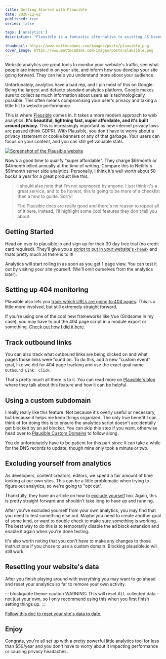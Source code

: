 ```yaml
---
title: Getting Started with Plausible
date: 2020-12-02
published: true
series: false

tags: ['analytics']
description: "Plausible is a fantastic alternative to existing JS based analytics solutions. Inexpensive, lightning fast, and build around privacy."

thumbnail: https://www.mattmcadams.com/images/posts/plausible.png
cover_image: https://www.mattmcadams.com/images/posts/plausible.png
---
```


Website analytics are great tools to monitor your website's traffic, see what people are interested in on your site, and inform how you develop your site going forward. They can help you understand more about your audience.

Unfortunately, analytics have a bad rep, and I pin most of this on Google. Being the largest and defacto standard analytics platform, Google makes sure to collect as much information about users as is technologically possible. This often means compromising your user's privacy and taking a little hit to website performance.

This is where [Plausible](https://plausible.io/) comes in. It takes a more modern approach to web analytics. **It's beautiful, lightning fast, super affordable, and it's built around privacy.** This is increasingly important as new internet privacy laws are passed (think GDPR). With Plausible, you don't have to worry about a privacy statement or cookie banners or any of that garbage. Your users can focus on your content, and you can still get valuable stats.

[![Screenshot of the Plausible website](/images/posts/plausible.png)](plausible.io)

Now's a good time to qualify "super affordable". They charge $6/month or $4/month billed annually at the time of writing. Compare this to Netlify's $9/month server side analytics. Personally, I think it's well worth about 50 bucks a year for a great product like this.

> I should also note that I'm not sponsored by anyone. I just think it's a great service, and to be honest, this is going to be more of a checklist than a how to guide. Sorry!
>
> The Plausible docs are really good and there's no reason to repeat all of it here. Instead, I'll highlight some cool features they don't tell you about.

## Getting Started

Head on over to plausible.io and sign up for their 30 day free trial (no credit card required). They'll give you a [script to put in your website's `<head>`](https://docs.plausible.io/plausible-script) and thats pretty much all there is to it!

Analytics will start rolling in as soon as you get 1 page view. You can test it out by visiting your site yourself. (We'll omit ourselves from the analytics later).

## Setting up 404 monitoring

Plausible also lets you [track which URLs are going to 404 pages](https://docs.plausible.io/404-error-pages-tracking). This is a little more involved, but still extremely straight forward.

If you're using one of the cool new frameworks like Vue (Gridsome in my case), you may have to put the 404 page script in a module export or something. [Check out how I did it here](https://github.com/MattMcAdams/Website/blob/78b085df4cbb85e8393daf485bd16af8b38cdeea/src/pages/404.vue#L33).

## Track outbound links

You can also track what outbound links are being clicked on and what pages those links were found on. To do this, add a new "custom event" goal, like we did for 404 page tracking and use the exact goal name `Outbound Link: Click`.

That's pretty much all there is to it. You can read more on [Plausible's blog](https://plausible.io/blog/track-outbound-link-clicks) where they talk about this feature and how it can be helpful.

## Using a custom subdomain

I really really like this feature. Not because it's overly useful or necessary, but because it helps me keep things organized. The only true benefit I can think of for doing this is to ensure the analytics script doesn't accidentally get blocked by an ad blocker. You can skip this step if you want, otherwise head over to [Plausible Custom Domains](https://docs.plausible.io/custom-domain/) to follow along.

You do unfortunately have to be patient for this part since it can take a while for the DNS records to update, though mine only took a minute or two.

## Excluding yourself from analytics

As developers, content creators, editors, we spend a fair amount of time looking at our own sites. This can be a little problematic when trying to figure out analytics, so we're going to "opt out".

Thankfully, they have an article on how to [exclude yourself](https://docs.plausible.io/excluding) too. Again, this is pretty straight forward and shouldn't take long to have up and running.

After you've excluded yourself from your own analytics, you may find that you need to test something else out. Maybe you need to create another goal of some kind, or want to double check to make sure something is working. The best way to do this is to temporarily disable the ad block extension and enable it again when you're done testing.

It's also worth noting that you don't have to make any changes to those instructions if you chose to use a custom domain. Blocking plausible.io will still work.

## Resetting your website's data

After you finish playing around with everything you may want to go ahead and reset your analytics so far to remove your own activity.

::: blockquote theme-caution
WARNING: This will reset ALL collected data - not just your own, so I only recommend using this when you first finish setting things up.
:::

[Follow this doc to reset your site's data to date](https://docs.plausible.io/reset-site-data).

## Enjoy

Congrats, you're all set up with a pretty powerful little analytics tool for less than $50/year and you don't have to worry about it impacting performance or causing privacy headaches.
